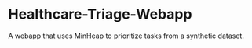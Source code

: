 # Healthcare-Triage-Webapp
A webapp that uses MinHeap to prioritize tasks from a synthetic dataset.
